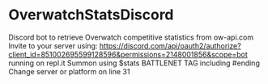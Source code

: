 # OverwatchStatsDiscord
Discord bot to retrieve Overwatch competitive statistics from ow-api.com
Invite to your server using: https://discord.com/api/oauth2/authorize?client_id=851002695599128596&permissions=2148001856&scope=bot running on repl.it
Summon using $stats BATTLENET TAG including #ending
Change server or platform on line 31
